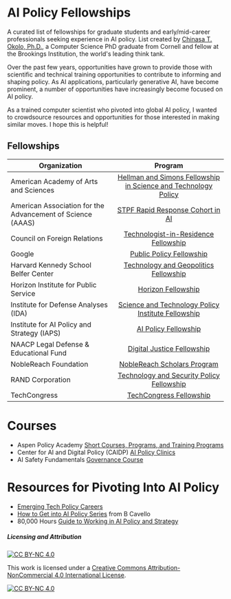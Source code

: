 # AI Policy Fellowships
A curated list of fellowships for graduate students and early/mid-career professionals seeking experience in AI policy. List created by [Chinasa T. Okolo, Ph.D.](http://www.chinasatokolo.com), a Computer Science PhD graduate from Cornell and fellow at the Brookings Institution, the world's leading think tank. 

Over the past few years, opportunities have grown to provide those with scientific and technical training opportunities to contribute to informing and shaping policy. As AI applications, particularly generative AI, have become prominent, a number of opportunities have increasingly become focused on AI policy. 

As a trained computer scientist who pivoted into global AI policy, I wanted to crowdsource resources and opportunities for those interested in making similar moves. I hope this is helpful!

## Fellowships 
| Organization          | Program      |
| ------------- |:-------------:|
| American Academy of Arts and Sciences | [Hellman and Simons Fellowship in Science and Technology Policy](https://www.amacad.org/about/fellowships) | 
| American Association for the Advancement of Science (AAAS) | [STPF Rapid Response Cohort in AI](https://www.aaas.org/ai-stpf-cohort) |
| Council on Foreign Relations | [Technologist-in-Residence Fellowship](https://www.cfr.org/fellowships/technologist-residence) |
| Google | [Public Policy Fellowship](https://www.google.com/policyfellowship/) |
| Harvard Kennedy School Belfer Center | [Technology and Geopolitics Fellowship](https://www.belfercenter.org/fellowship/technology-and-geopolitics) |
| Horizon Institute for Public Service | [Horizon Fellowship](https://horizonpublicservice.org/programs/become-a-fellow/) |
| Institute for Defense Analyses (IDA) | [Science and Technology Policy Institute Fellowship](https://www.ida.org/en/careers/students-and-recent-graduates/internships-and-fellowships/science-policy-fellowship) |
| Institute for AI Policy and Strategy (IAPS) | [AI Policy Fellowship](https://www.iaps.ai/fellowship)|
| NAACP Legal Defense & Educational Fund | [Digital Justice Fellowship](https://www.naacpldf.org/about-us/fellowships-internships/digital-justice-fellow/) |
| NobleReach Foundation | [NobleReach Scholars Program](https://noblereachfoundation.org/talent-opportunities/scholars-program/) |
| RAND Corporation | [Technology and Security Policy Fellowship](https://www.rand.org/global-and-emerging-risks/centers/technology-and-security-policy/fellows.html) |
| TechCongress | [TechCongress Fellowship](https://www.techcongress.io/) |


# Courses
*  Aspen Policy Academy [Short Courses, Programs, and Training Programs](https://aspenpolicyacademy.org/programs/)
* Center for AI and Digital Policy (CAIDP) [AI Policy Clinics](https://www.caidp.org/global-academic-network/ai-policy-clinic/)
* AI Safety Fundamentals [Governance Course](https://course.aisafetyfundamentals.com/governance)


# Resources for Pivoting Into AI Policy

* [Emerging Tech Policy Careers](https://emergingtechpolicy.org/pathways/policy-fellowships/)
* [How to Get into AI Policy Series](https://posts.bcavello.com/how-to-get-into-ai-policy-part-1/) from B Cavello
* 80,000 Hours [Guide to Working in AI Policy and Strategy](https://80000hours.org/articles/ai-policy-guide/)


##### Licensing and Attribution
[![CC BY-NC 4.0][cc-by-nc-shield]][cc-by-nc]

This work is licensed under a
[Creative Commons Attribution-NonCommercial 4.0 International License][cc-by-nc].

[![CC BY-NC 4.0][cc-by-nc-image]][cc-by-nc]

[cc-by-nc]: https://creativecommons.org/licenses/by-nc/4.0/
[cc-by-nc-image]: https://licensebuttons.net/l/by-nc/4.0/88x31.png
[cc-by-nc-shield]: https://img.shields.io/badge/License-CC%20BY--NC%204.0-lightgrey.svg
